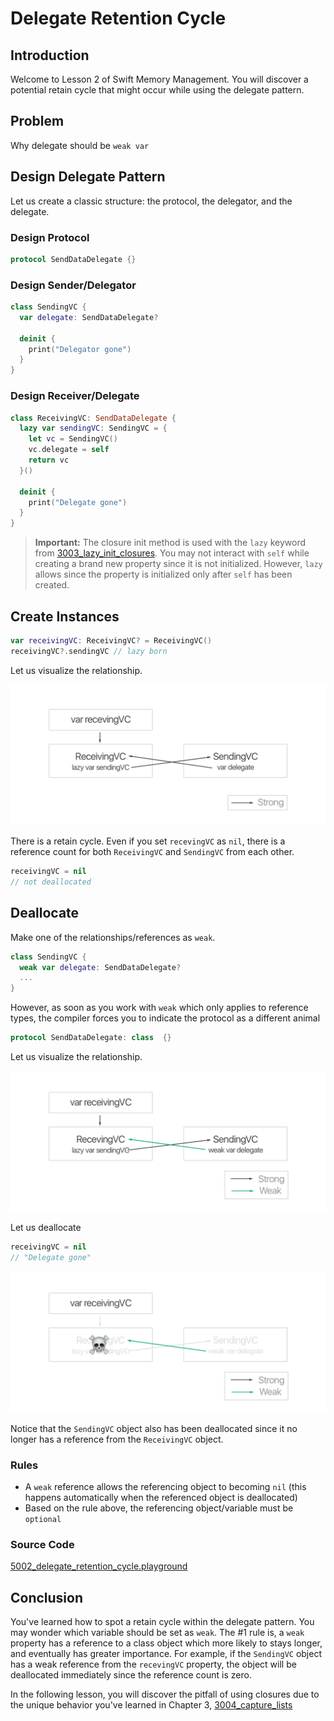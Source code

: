 # Delegate Retention Cycle
## Introduction
Welcome to Lesson 2 of Swift Memory Management. You will discover a potential retain cycle that might occur while using the delegate pattern.

## Problem
Why delegate should be `weak var`

## Design Delegate Pattern
Let us create a classic structure: the protocol, the delegator, and the delegate.

### Design Protocol

```swift
protocol SendDataDelegate {}
```

### Design Sender/Delegator

```swift
class SendingVC {
  var delegate: SendDataDelegate?

  deinit {
    print("Delegator gone")
  }
}
```

### Design Receiver/Delegate

```swift
class ReceivingVC: SendDataDelegate {
  lazy var sendingVC: SendingVC = {
    let vc = SendingVC()
    vc.delegate = self
    return vc
  }()

  deinit {
    print("Delegate gone")
  }
}
```

> **Important:** The closure init method is used with the `lazy` keyword from [3003_lazy_init_closures](/course/functional-swift/lazy-init-closures.md). You may not interact with `self` while creating a brand new property since it is not initialized. However, `lazy` allows since the property is initialized only after `self` has been created.


## Create Instances
```swift
var receivingVC: ReceivingVC? = ReceivingVC()
receivingVC?.sendingVC // lazy born
```

Let us visualize the relationship.

<img src="/course/memory-management/assets/21_retention_cycle_in_delegate.png" title="" />

There is a retain cycle. Even if you set `recevingVC` as `nil`, there is a reference count for both `ReceivingVC` and `SendingVC` from each other.

```swift
receivingVC = nil
// not deallocated
```

## Deallocate
Make one of the relationships/references as `weak`.

```swift
class SendingVC {
  weak var delegate: SendDataDelegate?
  ...
}
```

However, as soon as you work with `weak` which only applies to reference types, the compiler forces you to indicate the protocol as a different animal

```swift
protocol SendDataDelegate: class  {}
```

Let us visualize the relationship.

<img src="/course/memory-management/assets/22_prevemt_retention_cycle_weak_var.png" title="" />

Let us deallocate

```swift
receivingVC = nil
// "Delegate gone"
```

<img src="/course/memory-management/assets/23_deallocate_delegate.png" title="" />

Notice that the `SendingVC` object also has been deallocated since it no longer has a reference from the `ReceivingVC` object.


### Rules
 - A `weak` reference allows the referencing object to becoming `nil` (this happens automatically when the referenced object is deallocated)
 - Based on the rule above, the referencing object/variable must be `optional`

### Source Code
[5002_delegate_retention_cycle.playground](https://www.dropbox.com/sh/wv9chke74n6r9du/AAD6AWxxCCdtH10674b96oIoa?dl=0)

## Conclusion
You've learned how to spot a retain cycle within the delegate pattern. You may wonder which variable should be set as `weak`. The #1 rule is, a `weak` property has a reference to a class object which more likely to stays longer, and eventually has greater importance. For example, if the `SendingVC` object has a weak reference from the `recevingVC` property, the object will be deallocated immediately since the reference count is zero.

In the following lesson, you will discover the pitfall of using closures due to the unique behavior you've learned in Chapter 3, [3004_capture_lists](course/functional-swift/capture-lists.md)
